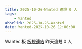 ```yaml
---
title: 2025-10-26-Wanted 違規 0 人
tags:
    - Wanted
abbrlink: 2025-10-26-Wanted
date: Wanted-2025-10-26 12:00:00
---
```

Wanted 板 [板規連結](https://www.ptt.cc/bbs/Wanted/M.1608829773.A.D3B.html)
昨天違規 0 人
